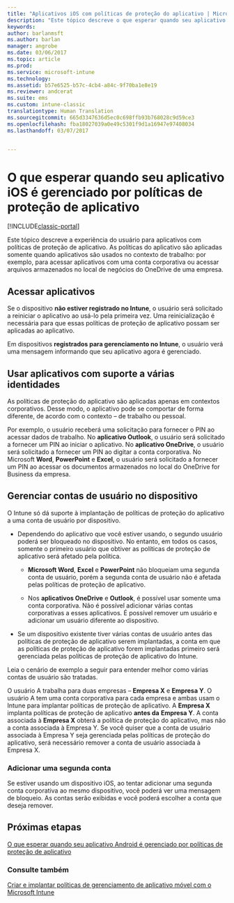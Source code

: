 ```yaml
---
title: "Aplicativos iOS com políticas de proteção do aplicativo | Microsoft Docs"
description: "Este tópico descreve o que esperar quando seu aplicativo iOS é gerenciado por políticas de proteção de aplicativo."
keywords: 
author: barlanmsft
ms.author: barlan
manager: angrobe
ms.date: 03/06/2017
ms.topic: article
ms.prod: 
ms.service: microsoft-intune
ms.technology: 
ms.assetid: b57e6525-b57c-4cb4-a84c-9f70ba1e8e19
ms.reviewer: andcerat
ms.suite: ems
ms.custom: intune-classic
translationtype: Human Translation
ms.sourcegitcommit: 665d3347636d5ec0c698ffb93b768028c9d59ce3
ms.openlocfilehash: fba18027039a0e49c5301f9d1a16947e97408034
ms.lasthandoff: 03/07/2017


---
```


# <a name="what-to-expect-when-your-ios-app-is-managed-by-app-protection-policies"></a>O que esperar quando seu aplicativo iOS é gerenciado por políticas de proteção de aplicativo

[!INCLUDE[classic-portal](../includes/classic-portal.md)]

 Este tópico descreve a experiência do usuário para aplicativos com políticas de proteção de aplicativo. As políticas do aplicativo são aplicadas somente quando aplicativos são usados no contexto de trabalho: por exemplo, para acessar aplicativos com uma conta corporativa ou acessar arquivos armazenados no local de negócios do OneDrive de uma empresa.

##  <a name="access-apps"></a>Acessar aplicativos

Se o dispositivo **não estiver registrado no Intune**, o usuário será solicitado a reiniciar o aplicativo ao usá-lo pela primeira vez.  Uma reinicialização é necessária para que essas políticas de proteção de aplicativo possam ser aplicadas ao aplicativo. 

<!--- The following screenshot from the Skype app illustrates this restart request: --->


<!---  ![Screenshot of the iOS device showing PIN prompt](../media/appmanagement/iOS_AppPINPrompt.png) --->

Em dispositivos **registrados para gerenciamento no Intune**, o usuário verá uma mensagem informando que seu aplicativo agora é gerenciado.

##  <a name="use-apps-with-multi-identity-support"></a>Usar aplicativos com suporte a várias identidades

As políticas de proteção do aplicativo são aplicadas apenas em contextos corporativos. Desse modo, o aplicativo pode se comportar de forma diferente, de acordo com o contexto – de trabalho ou pessoal.

 Por exemplo, o usuário receberá uma solicitação para fornecer o PIN ao acessar dados de trabalho. No **aplicativo Outlook**, o usuário será solicitado a fornecer um PIN ao iniciar o aplicativo. No **aplicativo OneDrive**, o usuário será solicitado a fornecer um PIN ao digitar a conta corporativa.  No Microsoft **Word**, **PowerPoint** e **Excel**, o usuário será solicitado a fornecer um PIN ao acessar os documentos armazenados no local do OneDrive for Business da empresa.

##  <a name="manage-user-accounts-on-the-device"></a>Gerenciar contas de usuário no dispositivo

O Intune só dá suporte à implantação de políticas de proteção do aplicativo a uma conta de usuário por dispositivo.

* Dependendo do aplicativo que você estiver usando, o segundo usuário poderá ser bloqueado no dispositivo. No entanto, em todos os casos, somente o primeiro usuário que obtiver as políticas de proteção de aplicativo será afetado pela política.
  * **Microsoft Word**, **Excel** e **PowerPoint** não bloqueiam uma segunda conta de usuário, porém a segunda conta de usuário não é afetada pelas políticas de proteção de aplicativo.  

  * Nos **aplicativos OneDrive** e **Outlook**, é possível usar somente uma conta corporativa. Não é possível adicionar várias contas corporativas a esses aplicativos. É possível remover um usuário e adicionar um usuário diferente ao dispositivo.

* Se um dispositivo existente tiver várias contas de usuário antes das políticas de proteção de aplicativo serem implantadas, a conta em que as políticas de proteção de aplicativo forem implantadas primeiro será gerenciada pelas políticas de proteção de aplicativo do Intune.


Leia o cenário de exemplo a seguir para entender melhor como várias contas de usuário são tratadas.

O usuário A trabalha para duas empresas – **Empresa X** e **Empresa Y**. O usuário A tem uma conta corporativa para cada empresa e ambas usam o Intune para implantar políticas de proteção de aplicativo. A **Empresa X** implanta políticas de proteção de aplicativo **antes da** **Empresa Y**. A conta associada à **Empresa X** obterá a política de proteção do aplicativo, mas não a conta associada à Empresa Y. Se você quiser que a conta de usuário associada à Empresa Y seja gerenciada pelas políticas de proteção do aplicativo, será necessário remover a conta de usuário associada à Empresa X.

### <a name="add-a-second-account"></a>Adicionar uma segunda conta

Se estiver usando um dispositivo iOS, ao tentar adicionar uma segunda conta corporativa ao mesmo dispositivo, você poderá ver uma mensagem de bloqueio. As contas serão exibidas e você poderá escolher a conta que deseja remover.

## <a name="next-steps"></a>Próximas etapas
[O que esperar quando seu aplicativo Android é gerenciado por políticas de proteção de aplicativo](user-experience-for-mam-enabled-android-apps-with-microsoft-intune.md)
### <a name="see-also"></a>Consulte também
[Criar e implantar políticas de gerenciamento de aplicativo móvel com o Microsoft Intune](create-and-deploy-mobile-app-management-policies-with-microsoft-intune.md)


